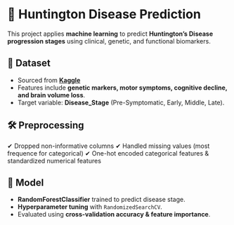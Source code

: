 # 🧬 Huntington Disease Prediction

This project applies **machine learning** to predict **Huntington’s Disease progression stages** using clinical, genetic, and functional biomarkers.

## 📂 Dataset
- Sourced from **[Kaggle](https://www.kaggle.com/datasets/rajmohnani12/huntington-disease-dataset/data)**
- Features include **genetic markers, motor symptoms, cognitive decline, and brain volume loss**.
- Target variable: **Disease_Stage** (Pre-Symptomatic, Early, Middle, Late).

## 🛠️ Preprocessing
✔ Dropped non-informative columns
✔ Handled missing values (most frequence for categorical)
✔ One-hot encoded categorical features & standardized numerical features

## 🤖 Model
- **RandomForestClassifier** trained to predict disease stage.
- **Hyperparameter tuning** with `RandomizedSearchCV`.
- Evaluated using **cross-validation accuracy & feature importance**.
